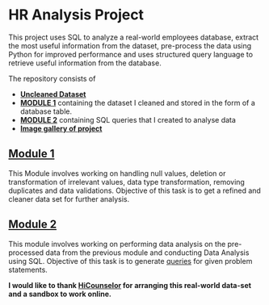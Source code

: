 # **HR Analysis Project** #

This project uses SQL to analyze a real-world employees database, extract the most useful information from the dataset, pre-process the data using Python for improved performance 
and uses structured query language to retrieve useful information from the database.

The repository consists of 
- [__Uncleaned Dataset__](https://github.com/Mridul1129261/HR-analysis-project/blob/master/Uncleaned_employees_dataset.csv)
- [__MODULE 1__](https://github.com/Mridul1129261/HR-analysis-project/tree/master/Module%201%20-%20Clean%20data) containing the dataset I cleaned and stored in the form of a database table.
- [__MODULE 2__](https://github.com/Mridul1129261/HR-analysis-project/tree/master/Module%202%20-%20Query%20tasks) containing SQL queries that I created to analyse data
- [__Image gallery of project__](https://github.com/Mridul1129261/HR-analysis-project/tree/master/Gallery)

## [Module 1](https://github.com/Mridul1129261/HR-analysis-project/tree/master/Module%201%20-%20Clean%20data)

This Module involves working on handling null values, deletion or transformation of irrelevant values, data type transformation, removing duplicates and data validations. 
Objective of this task is to get a refined and cleaner data set for further analysis.

## [Module 2](https://github.com/Mridul1129261/HR-analysis-project/tree/master/Module%202%20-%20Query%20tasks)
This module involves working on performing data analysis on the pre-processed data from the previous module and conducting Data Analysis using SQL.
Objective of this task is to generate [queries](https://github.com/Mridul1129261/HR-analysis-project/blob/master/Module%202%20-%20Query%20tasks/Tasks.sql) for given problem statements. 



__I would like to thank **[HiCounselor](https://hicounselor.com/projects/analysing-employee-performance-for-hr-analytics-using-python-and-mygql)** for arranging this real-world data-set and a sandbox to work online.__

